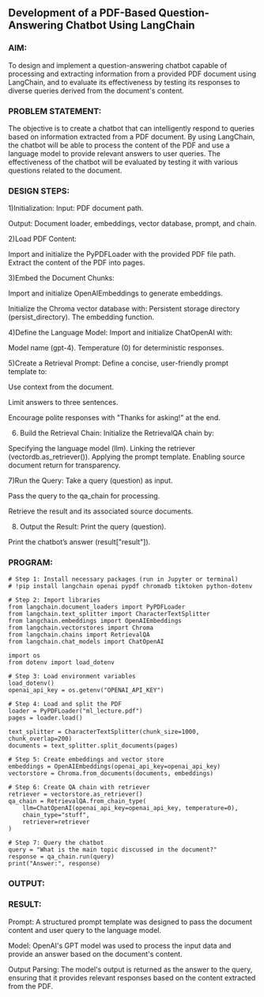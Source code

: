## Development of a PDF-Based Question-Answering Chatbot Using LangChain

### AIM:
To design and implement a question-answering chatbot capable of processing and extracting information from a provided PDF document using LangChain, and to evaluate its effectiveness by testing its responses to diverse queries derived from the document's content.

### PROBLEM STATEMENT:
The objective is to create a chatbot that can intelligently respond to queries based on information extracted from a PDF document. By using LangChain, the chatbot will be able to process the content of the PDF and use a language model to provide relevant answers to user queries. The effectiveness of the chatbot will be evaluated by testing it with various questions related to the document.

### DESIGN STEPS:
1)Initialization:
Input: PDF document path.

Output: Document loader, embeddings, vector database, prompt, and chain.

2)Load PDF Content:

Import and initialize the PyPDFLoader with the provided PDF file path.
Extract the content of the PDF into pages.

3)Embed the Document Chunks:

Import and initialize OpenAIEmbeddings to generate embeddings.

Initialize the Chroma vector database with:
Persistent storage directory (persist_directory).
The embedding function.

4)Define the Language Model:
Import and initialize ChatOpenAI with:

Model name (gpt-4).
Temperature (0) for deterministic responses.

5)Create a Retrieval Prompt:
Define a concise, user-friendly prompt template to:

Use context from the document.

Limit answers to three sentences.

Encourage polite responses with "Thanks for asking!" at the end.

6) Build the Retrieval Chain:
Initialize the RetrievalQA chain by:

Specifying the language model (llm).
Linking the retriever (vectordb.as_retriever()).
Applying the prompt template.
Enabling source document return for transparency.

7)Run the Query:
Take a query (question) as input.

Pass the query to the qa_chain for processing.

Retrieve the result and its associated source documents.

8) Output the Result:
Print the query (question).

Print the chatbot’s answer (result["result"]).

### PROGRAM:
```
# Step 1: Install necessary packages (run in Jupyter or terminal)
# !pip install langchain openai pypdf chromadb tiktoken python-dotenv

# Step 2: Import libraries
from langchain.document_loaders import PyPDFLoader
from langchain.text_splitter import CharacterTextSplitter
from langchain.embeddings import OpenAIEmbeddings
from langchain.vectorstores import Chroma
from langchain.chains import RetrievalQA
from langchain.chat_models import ChatOpenAI

import os
from dotenv import load_dotenv

# Step 3: Load environment variables
load_dotenv()
openai_api_key = os.getenv("OPENAI_API_KEY")

# Step 4: Load and split the PDF
loader = PyPDFLoader("ml_lecture.pdf")
pages = loader.load()

text_splitter = CharacterTextSplitter(chunk_size=1000, chunk_overlap=200)
documents = text_splitter.split_documents(pages)

# Step 5: Create embeddings and vector store
embeddings = OpenAIEmbeddings(openai_api_key=openai_api_key)
vectorstore = Chroma.from_documents(documents, embeddings)

# Step 6: Create QA chain with retriever
retriever = vectorstore.as_retriever()
qa_chain = RetrievalQA.from_chain_type(
    llm=ChatOpenAI(openai_api_key=openai_api_key, temperature=0),
    chain_type="stuff",
    retriever=retriever
)

# Step 7: Query the chatbot
query = "What is the main topic discussed in the document?"
response = qa_chain.run(query)
print("Answer:", response)
```

### OUTPUT:

### RESULT:
Prompt: A structured prompt template was designed to pass the document content and user query to the language model.

Model: OpenAI's GPT model was used to process the input data and provide an answer based on the document's content.

Output Parsing: The model's output is returned as the answer to the query, ensuring that it provides relevant responses based on the content extracted from the PDF.
